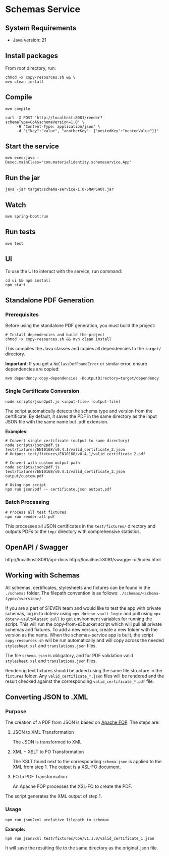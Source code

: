 # Schemas Service

## System Requirements
- Java version: 21

## Install packages

From root directory, run:

```shell
chmod +x copy-resources.sh && \
mvn clean install
```

## Compile

`mvn compile`

```
curl -X POST 'http://localhost:8081/render?schemaType=CoA&schemaVersion=1.0' \
     -H 'Content-Type: application/json' \
     -d '{"key":"value", "anotherKey": {"nestedKey":"nestedValue"}}'
```

## Start the service

`mvn exec:java -Dexec.mainClass="com.materialidentity.schemaservice.App"`

## Run the jar

`java -jar target/schema-service-1.0-SNAPSHOT.jar`

## Watch

`mvn spring-boot:run`

## Run tests

```shell
mvn test
```

## UI

To use the UI to interact with the service, run command:

```shell
cd ui && npm install
npm start
```

## Standalone PDF Generation

### Prerequisites

Before using the standalone PDF generation, you must build the project:

```shell
# Install dependencies and build the project
chmod +x copy-resources.sh && mvn clean install
```

This compiles the Java classes and copies all dependencies to the `target/` directory.

**Important**: If you get a `NoClassDefFoundError` or similar error, ensure dependencies are copied:
```shell
mvn dependency:copy-dependencies -DoutputDirectory=target/dependency
```

### Single Certificate Conversion

```shell
node scripts/json2pdf.js <input-file> [output-file]
```

The script automatically detects the schema type and version from the certificate. By default, it saves the PDF in the same directory as the input JSON file with the same name but .pdf extension.

**Examples:**

```shell
# Convert single certificate (output to same directory)
node scripts/json2pdf.js test/fixtures/EN10168/v0.4.1/valid_certificate_2.json
# Output: test/fixtures/EN10168/v0.4.1/valid_certificate_2.pdf

# Convert with custom output path
node scripts/json2pdf.js test/fixtures/EN10168/v0.4.1/valid_certificate_2.json output/custom.pdf

# Using npm script
npm run json2pdf -- certificate.json output.pdf
```

### Batch Processing

```shell
# Process all test fixtures
npm run render-all-pdf
```

This processes all JSON certificates in the `test/fixtures/` directory and outputs PDFs to the `tmp/` directory with comprehensive statistics.

## OpenAPI / Swagger

http://localhost:8081/api-docs
http://localhost:8081/swagger-ui/index.html

## Working with Schemas

All schemas, certificates, stylesheets and fixtures can be found in the `./schemas` folder.
The filepath convention is as follows: `./schemas/<schema-type>/<version>/`.

If you are a part of S1EVEN team and would like to test the app with private schemas, log in to dotenv using `npx dotenv-vault login` and pull using `npx dotenv-vault@latest pull` to get environment variables for running the script.
This will run the copy-from-s3bucket script which will pull all private schemas and fixtures.
To add a new version, create a new folder with the version as the name. When the schemas-service app is built,
the script `copy-resources.sh` will be run automatically and will copy across the needed `stylesheet.xsl` and `translations.json` files.

The file `schema.json` is obligatory, and for PDF validation valid `stylesheet.xsl` and `translations.json` files.

Rendering text fixtures should be added using the same file structure in the `fixtures` folder. Any `valid_certificate_*.json` files will be rendered and the result checked against the corresponding `valid_certificate_*.pdf` file.

## Converting JSON to .XML

### Purpose

The creation of a PDF from JSON is based on [Apache FOP](https://projects.apache.org/project.html?xmlgraphics-fop). The steps are:

1. JSON to XML Transformation

     The JSON is transformed to XML

2. XML + XSLT to FO Transformation

     The XSLT found next to the corresponding `schema.json` is applied to the XML from step 1. The output is a XSL-FO document.

3. FO to PDF Transformation

     An Apache FOP processes the XSL-FO to create the PDF.

The script generates the XML output of step 1.

### Usage

```shell
npm run json2xml <relative filepath to schema>
```

**Example:**

```shell
npm run json2xml test/fixtures/CoA/v1.1.0/valid_certificate_1.json
```

It will save the resulting file to the same directory as the original .json file.
